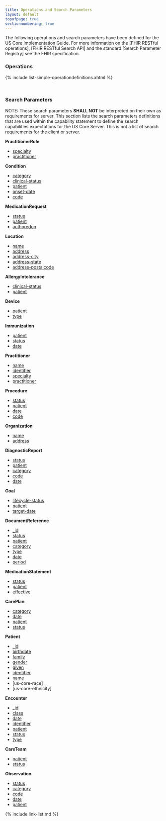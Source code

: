 ```yaml
---
title: Operations and Search Parameters
layout: default
topofpage: true
sectionnumbering: true
---
```


The following operations and search parameters have been defined for the US Core Implementation Guide.  For more information on the [FHIR RESTful operations], [FHIR RESTful Search API] and the standard [Search Parameter Registry] see the FHIR specification.

### Operations


  {% include list-simple-operationdefinitions.xhtml %}


<br />

### Search Parameters

NOTE: These search parameters **SHALL NOT** be interpreted on their own as requirements for server.  This section lists the search parameters definitions that are used within the capability statement to define the search capabilities expectations for the US Core Server.  This is not a list of search requirements for the client or server.


**PractitionerRole**
  - [specialty](SearchParameter-us-core-practitionerrole-specialty.html)
  - [practitioner](SearchParameter-us-core-practitionerrole-practitioner.html)

**Condition**
  - [category](SearchParameter-us-core-condition-category.html)
  - [clinical-status](SearchParameter-us-core-condition-clinical-status.html)
  - [patient](SearchParameter-us-core-condition-patient.html)
  - [onset-date](SearchParameter-us-core-condition-onset-date.html)
  - [code](SearchParameter-us-core-condition-code.html)

**MedicationRequest**
  - [status](SearchParameter-us-core-medicationrequest-status.html)
  - [patient](SearchParameter-us-core-medicationrequest-patient.html)
  - [authoredon](SearchParameter-us-core-medicationrequest-authoredon.html)

**Location**
  - [name](SearchParameter-us-core-location-name.html)
  - [address](SearchParameter-us-core-location-address.html)
  - [address-city](SearchParameter-us-core-location-address-city.html)
  - [address-state](SearchParameter-us-core-location-address-state.html)
  - [address-postalcode](SearchParameter-us-core-location-address-postalcode.html)

**AllergyIntolerance**
  - [clinical-status](SearchParameter-us-core-allergyintolerance-clinical-status.html)
  - [patient](SearchParameter-us-core-allergyintolerance-patient.html)

**Device**
  - [patient](SearchParameter-us-core-device-patient.html)
  - [type](SearchParameter-us-core-device-type.html)

**Immunization**
  - [patient](SearchParameter-us-core-immunization-patient.html)
  - [status](SearchParameter-us-core-immunization-status.html)
  - [date](SearchParameter-us-core-immunization-date.html)

**Practitioner**
  - [name](SearchParameter-us-core-practitioner-name.html)
  - [identifier](SearchParameter-us-core-practitioner-identifier.html)
  - [specialty](SearchParameter-us-core-practitionerrole-specialty.html)
  - [practitioner](SearchParameter-us-core-practitionerrole-practitioner.html)

**Procedure**
  - [status](SearchParameter-us-core-procedure-status.html)
  - [patient](SearchParameter-us-core-procedure-patient.html)
  - [date](SearchParameter-us-core-procedure-date.html)
  - [code](SearchParameter-us-core-procedure-code.html)

**Organization**
  - [name](SearchParameter-us-core-organization-name.html)
  - [address](SearchParameter-us-core-organization-address.html)

**DiagnosticReport**
  - [status](SearchParameter-us-core-diagnosticreport-status.html)
  - [patient](SearchParameter-us-core-diagnosticreport-patient.html)
  - [category](SearchParameter-us-core-diagnosticreport-category.html)
  - [code](SearchParameter-us-core-diagnosticreport-code.html)
  - [date](SearchParameter-us-core-diagnosticreport-date.html)

**Goal**
  - [lifecycle-status](SearchParameter-us-core-goal-lifecycle-status.html)
  - [patient](SearchParameter-us-core-goal-patient.html)
  - [target-date](SearchParameter-us-core-goal-target-date.html)

**DocumentReference**
  - [_id](SearchParameter-us-core-documentreference-id.html)
  - [status](SearchParameter-us-core-documentreference-status.html)
  - [patient](SearchParameter-us-core-documentreference-patient.html)
  - [category](SearchParameter-us-core-documentreference-category.html)
  - [type](SearchParameter-us-core-documentreference-type.html)
  - [date](SearchParameter-us-core-documentreference-date.html)
  - [period](SearchParameter-us-core-documentreference-period.html)

**MedicationStatement**
  - [status](SearchParameter-us-core-medicationstatement-status.html)
  - [patient](SearchParameter-us-core-medicationstatement-patient.html)
  - [effective](SearchParameter-us-core-medicationstatement-effective.html)

**CarePlan**
  - [category](SearchParameter-us-core-careplan-category.html)
  - [date](SearchParameter-us-core-careplan-date.html)
  - [patient](SearchParameter-us-core-careplan-patient.html)
  - [status](SearchParameter-us-core-careplan-status.html)

**Patient**
  - [_id](SearchParameter-us-core-patient-id.html)
  - [birthdate](SearchParameter-us-core-patient-birthdate.html)
  - [family](SearchParameter-us-core-patient-family.html)
  - [gender](SearchParameter-us-core-patient-gender.html)
  - [given](SearchParameter-us-core-patient-given.html)
  - [identifier](SearchParameter-us-core-patient-identifier.html)
  - [name](SearchParameter-us-core-patient-name.html)
  - [us-core-race]
  - [us-core-ethnicity]

**Encounter**
  - [_id](SearchParameter-us-core-encounter-id.html)
  - [class](SearchParameter-us-core-encounter-class.html)
  - [date](SearchParameter-us-core-encounter-date.html)
  - [identifier](SearchParameter-us-core-encounter-identifier.html)
  - [patient](SearchParameter-us-core-encounter-patient.html)
  - [status](SearchParameter-us-core-encounter-status.html)
  - [type](SearchParameter-us-core-encounter-type.html)

**CareTeam**
  - [patient](SearchParameter-us-core-careteam-patient.html)
  - [status](SearchParameter-us-core-careteam-status.html)

**Observation**
  - [status](SearchParameter-us-core-observation-status.html)
  - [category](SearchParameter-us-core-observation-category.html)
  - [code](SearchParameter-us-core-observation-code.html)
  - [date](SearchParameter-us-core-observation-date.html)
  - [patient](SearchParameter-us-core-observation-patient.html)


<!--
Editors note : append these to Patient
  - [us-core-race]
  - [us-core-ethnicity]
-->

{% include link-list.md %}
